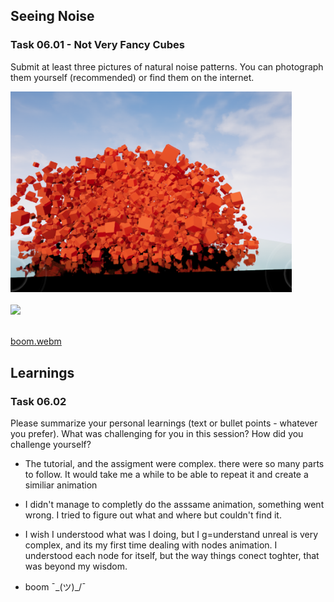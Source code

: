 ## Seeing Noise
### Task 06.01 - Not Very Fancy Cubes
Submit at least three pictures of natural noise patterns. You can photograph them yourself (recommended) or find them on the internet.

<img src="img/boom.png" style="display: inline; width: 450px;"> <br/><br/>
<img src="img/boom.gif" style="display: inline; width: 450px;"><br/><br/>


[boom.webm](https://github.com/ctechfilmuniversity/lecture_ss23_procedural_generation_and_simulation/img/boom.webm)


## Learnings
### Task 06.02

Please summarize your personal learnings (text or bullet points - whatever you prefer). What was challenging for you in this session? How did you challenge yourself?

- The tutorial, and the assigment were complex. there were so many parts to follow. It would take me a while to be able to repeat it and create a similiar animation

- I didn't manage to completly do the asssame animation, something went wrong. I tried to figure out what and where but couldn't find it.

- I wish I understood what was I doing, but I g=understand unreal is very complex, and its my first time dealing with nodes animation. I understood each node for itself, but the way things conect toghter, that was beyond my wisdom. 

- boom ¯\_(ツ)_/¯